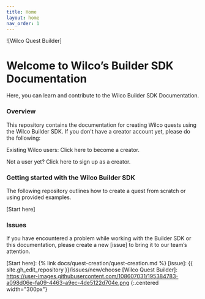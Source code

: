 ```yaml
---
title: Home
layout: home
nav_order: 1
---
```


![Wilco Quest Builder]

# Welcome to Wilco’s Builder SDK Documentation

Here, you can learn and contribute to the Wilco Builder SDK Documentation.

### **Overview**
This repository contains the documentation for creating Wilco quests using the Wilco Builder SDK. If you don't have a creator account yet, please do the following:

Existing Wilco users: Click here to become a creator.

Not a user yet? Click here to sign up as a creator.

### **Getting started with the Wilco Builder SDK**
The following repository outlines how to create a quest from scratch or using provided examples.

[Start here]

### **Issues**
If you have encountered a problem while working with the Builder SDK or this documentation, please create a new [issue] to bring it to our team’s attention. 

[Start here]: {% link docs/quest-creation/quest-creation.md %}
[issue]: {{ site.gh_edit_repository }}/issues/new/choose
[Wilco Quest Builder]: https://user-images.githubusercontent.com/108607031/195384783-a098d06e-fa09-4463-a9ec-4de5122d704e.png
{:.centered width="300px"}